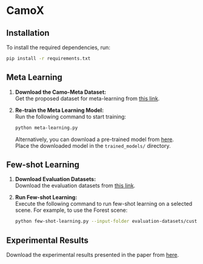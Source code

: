 
# CamoX

## Installation

To install the required dependencies, run:

```bash
pip install -r requirements.txt
```

## Meta Learning

1. **Download the Camo-Meta Dataset:**  
   Get the proposed dataset for meta-learning from [this link](https://uowmailedu-my.sharepoint.com/:u:/r/personal/ttpn997_uowmail_edu_au/Documents/supplementary-papers/CamoX/Camo-Meta.zip?csf=1&web=1&e=2bAVjf).

2. **Re-train the Meta Learning Model:**  
   Run the following command to start training:

   ```bash
   python meta-learning.py
   ```

   Alternatively, you can download a pre-trained model from [here](https://uowmailedu-my.sharepoint.com/:u:/r/personal/ttpn997_uowmail_edu_au/Documents/supplementary-papers/CamoX/ckpt_49.pth?csf=1&web=1&e=6jX5ob).  
   Place the downloaded model in the `trained_models/` directory.

## Few-shot Learning

1. **Download Evaluation Datasets:**  
   Download the evaluation datasets from [this link](https://uowmailedu-my.sharepoint.com/:u:/r/personal/ttpn997_uowmail_edu_au/Documents/supplementary-papers/CamoX/evaluation-datasets.zip?csf=1&web=1&e=0hLbf2).

2. **Run Few-shot Learning:**  
   Execute the following command to run few-shot learning on a selected scene. For example, to use the Forest scene:

   ```bash
   python few-shot-learning.py --input-folder evaluation-datasets/custom-dataset/forest
   ```
   
## Experimental Results

   Download the experimental results presented in the paper from [here](https://uowmailedu-my.sharepoint.com/:u:/r/personal/ttpn997_uowmail_edu_au/Documents/supplementary-papers/CamoX/experimental-results.zip?csf=1&web=1&e=jAl1mT).
